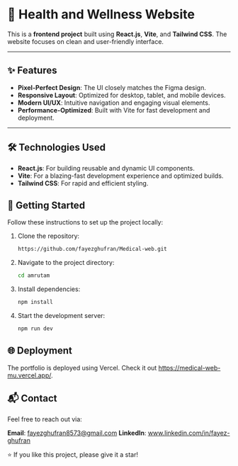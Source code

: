# 🏥 Health and Wellness Website

This is a **frontend project** built using **React.js**, **Vite**, and **Tailwind CSS**. The website focuses on clean and user-friendly interface.

---

## ✨ Features  

- **Pixel-Perfect Design**: The UI closely matches the Figma design.  
- **Responsive Layout**: Optimized for desktop, tablet, and mobile devices.  
- **Modern UI/UX**: Intuitive navigation and engaging visual elements.  
- **Performance-Optimized**: Built with Vite for fast development and deployment.  

---

## 🛠️ Technologies Used  

- **React.js**: For building reusable and dynamic UI components.  
- **Vite**: For a blazing-fast development experience and optimized builds.  
- **Tailwind CSS**: For rapid and efficient styling. 

## 🚀 Getting Started

Follow these instructions to set up the project locally:

1. Clone the repository:
   ```bash
   https://github.com/fayezghufran/Medical-web.git

2. Navigate to the project directory:
   ```bash
   cd amrutam

3. Install dependencies:
   ```bash
   npm install

4. Start the development server:
   ```bash
   npm run dev  

## 🌐 Deployment
The portfolio is deployed using Vercel.
Check it out https://medical-web-mu.vercel.app/.

## 📬 Contact
Feel free to reach out via:

**Email**: fayezghufran8573@gmail.com
**LinkedIn**: www.linkedin.com/in/fayez-ghufran


⭐ If you like this project, please give it a star!
